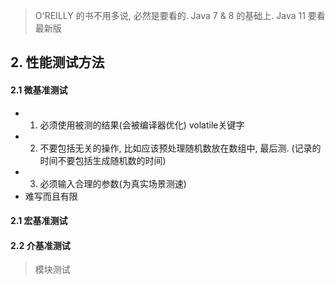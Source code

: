 > O'REILLY 的书不用多说, 必然是要看的.
> Java 7 & 8 的基础上.
> Java 11 要看最新版
## 2. 性能测试方法

#### 2.1 微基准测试
* 1. 必须使用被测的结果(会被编译器优化) volatile关键字
* 2. 不要包括无关的操作, 比如应该预处理随机数放在数组中, 最后测. (记录的时间不要包括生成随机数的时间)
* 3. 必须输入合理的参数(为真实场景测速)
* 难写而且有限

#### 2.1 宏基准测试

#### 2.2 介基准测试
> 模块测试

